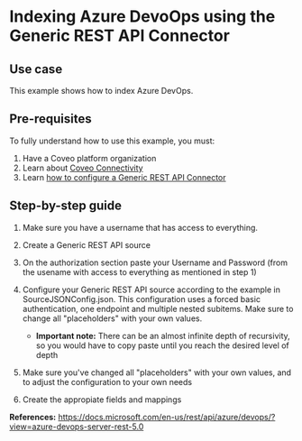 # Indexing Azure DevoOps using the Generic REST API Connector

## Use case
This example shows how to index Azure DevOps.

## Pre-requisites
To fully understand how to use this example, you must:
1. Have a Coveo platform organization
2. Learn about [Coveo Connectivity](https://docs.coveo.com/en/1702/cloud-v2-administrators/add-or-edit-a-source-using-one-of-the-available-connectors)
3. Learn [how to configure a Generic REST API Connector](https://docs.coveo.com/en/1896/cloud-v2-administrators/add-or-edit-a-generic-rest-api-source)

## Step-by-step guide
1. Make sure you have a username that has access to everything.

2. Create a Generic REST API source
3. On the authorization section paste your Username and Password (from the usename with access to everything as mentioned in step 1)
4. Configure your Generic REST API source according to the example in SourceJSONConfig.json. This configuration uses a forced basic authentication, one endpoint and multiple nested subitems. Make sure to change all "placeholders" with your own values. 
    * **Important note:** There can be an almost infinite depth of recursivity, so you would have to copy paste until you reach the desired level of depth
5. Make sure you've changed all "placeholders" with your own values, and to adjust the configuration to your own needs
6. Create the appropiate fields and mappings

**References:**
https://docs.microsoft.com/en-us/rest/api/azure/devops/?view=azure-devops-server-rest-5.0